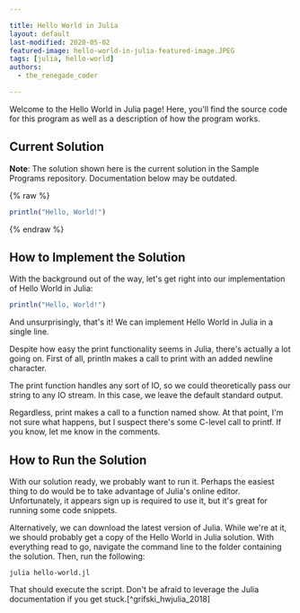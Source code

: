 ```yaml
---

title: Hello World in Julia
layout: default
last-modified: 2020-05-02
featured-image: hello-world-in-julia-featured-image.JPEG
tags: [julia, hello-world]
authors:
  - the_renegade_coder

---
```


Welcome to the Hello World in Julia page! Here, you'll find the source code for this program as well as a description of how the program works.

## Current Solution

**Note**: The solution shown here is the current solution in the Sample Programs repository. Documentation below may be outdated.

{% raw %}

```Julia
println("Hello, World!")
```

{% endraw %}

## How to Implement the Solution

With the background out of the way, let's get right into our 
implementation of Hello World in Julia:

```julia
println("Hello, World!")
```

And unsurprisingly, that's it! We can implement Hello World 
in Julia in a single line.

Despite how easy the print functionality seems in Julia, there's 
actually a lot going on. First of all, println makes a call to 
print with an added newline character.

The print function handles any sort of IO, so we could theoretically 
pass our string to any IO stream. In this case, we leave the default 
standard output.

Regardless, print makes a call to a function named show. At that 
point, I'm not sure what happens, but I suspect there's some C-level 
call to printf. If you know, let me know in the comments.


## How to Run the Solution

With our solution ready, we probably want to run it. Perhaps the easiest 
thing to do would be to take advantage of Julia's online editor. 
Unfortunately, it appears sign up is required to use it, but it's great 
for running some code snippets.

Alternatively, we can download the latest version of Julia. While we're 
at it, we should probably get a copy of the Hello World in Julia solution. 
With everything read to go, navigate the command line to the folder 
containing the solution. Then, run the following:

```shell
julia hello-world.jl
```

That should execute the script. Don't be afraid to leverage the Julia 
documentation if you get stuck.[^grifski_hwjulia_2018]
